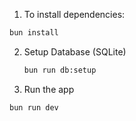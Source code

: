 1. To install dependencies:

```bash
bun install
```

2. Setup Database (SQLite)

   ```bash
   bun run db:setup
   ```

3. Run the app

```bash
bun run dev
```
